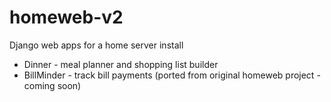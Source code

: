 # homeweb-v2
Django web apps for a home server install

* Dinner - meal planner and shopping list builder
* BillMinder - track bill payments (ported from original homeweb project - coming soon)
